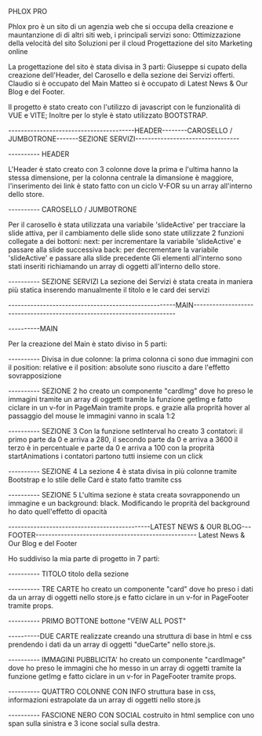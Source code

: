 PHLOX PRO

Phlox pro è un sito di un agenzia web che si occupa della creazione e mauntanzione di di altri siti web, i principali servizi sono:
Ottimizzazione della velocità del sito
Soluzioni per il cloud
Progettazione del sito
Marketing online

La progettazione del sito è stata divisa in 3 parti:
Giuseppe si cupato della creazione dell'Header, del Carosello e della sezione dei Servizi offerti.
Claudio si è occupato del Main
Matteo si è occupato di Latest News & Our Blog e del Footer.

Il progetto è stato creato con l'utilizzo di javascript con le funzionalità di VUE e  VITE; Inoltre per lo style è stato utilizzato BOOTSTRAP.

----------------------------------------HEADER--------CAROSELLO / JUMBOTRONE-------SEZIONE SERVIZI---------------------------------

---------- HEADER 

L'Header è stato creato con 3 colonne dove la prima e l'ultima hanno la stessa dimensione, per la colonna centrale la dimansione è maggiore, l'inserimento dei link è stato fatto con un ciclo V-FOR su un array all'interno dello store.

---------- CAROSELLO / JUMBOTRONE 

Per il carosello è stata utilizzata una variabile 'slideActive' per tracciare la slide attiva, per il cambiamento delle slide sono state utilizzate 2 funzioni collegate a dei bottoni:
next: per incrementare la variabile 'slideActive' e passare alla slide successiva
back: per decrementare la variabile 'slideActive' e passare alla slide precedente
Gli elementi all'interno sono stati inseriti richiamando un array di oggetti all'interno dello store.

---------- SEZIONE SERVIZI
La sezione dei Servizi è stata creata in maniera più statica inserendo manualmente il titolo e le card dei servizi

-----------------------------------------------------MAIN------------------------------------------------------------------------


----------MAIN

Per la creazione del Main è stato diviso in 5 parti:

---------- Divisa in due colonne: la prima colonna ci sono due immagini con il position: relative e il position: absolute sono riuscito a dare l'effetto sovrapposizione

---------- SEZIONE 2
ho creato un componente "cardImg" dove ho preso le immagini tramite un array di oggetti tramite la funzione getImg e fatto ciclare in un v-for in PageMain tramite props. e grazie alla proprità hover al passaggio del mouse le immagini vanno in scala 1:2

---------- SEZIONE 3
Con la funzione setInterval ho creato 3 contatori:
il primo parte da 0 e arriva a 280,
il secondo parte da 0 e arriva a 3600
il terzo è in percentuale e parte da 0 e arriva a 100
con la proprità startAnimations i contatori partono tutti insieme con un click

---------- SEZIONE 4
La sezione 4 è stata divisa in più colonne tramite Bootstrap e lo stile delle Card è stato fatto tramite css

---------- SEZIONE 5
L'ultima sezione è stata creata sovrapponendo un immagine e un background: black. Modificando le proprità del background ho dato quell'effetto di opacità


---------------------------------------------LATEST NEWS & OUR BLOG---FOOTER---------------------------------------------------
Latest News & Our Blog e del Footer

Ho suddiviso la mia parte di progetto in 7 parti:

---------- TITOLO 
 titolo della sezione

---------- TRE CARTE
ho creato un componente "card" dove ho preso i dati da un array di oggetti nello store.js e fatto ciclare in un v-for in PageFooter tramite props.

---------- PRIMO BOTTONE 
bottone "VEIW ALL POST"

----------DUE CARTE 
realizzate creando una struttura di base in html e css prendendo i dati da un array di oggetti "dueCarte" nello store.js.

---------- IMMAGINI PUBBLICITA' 
ho creato un componente "cardImage" dove ho preso le immagini che ho messo in un array di oggetti tramite la funzione getImg e fatto ciclare in un v-for in PageFooter tramite props.

---------- QUATTRO COLONNE CON INFO
struttura base in css, informazioni estrapolate da un array di oggetti nello store.js

---------- FASCIONE NERO CON SOCIAL costruito in html semplice con uno span sulla sinistra e 3 icone social sulla destra.


